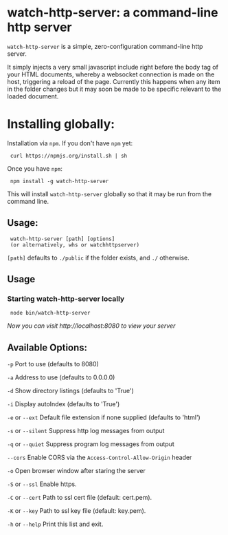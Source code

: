 # watch-http-server: a command-line http server

`watch-http-server` is a simple, zero-configuration command-line http server.

It simply injects a very small javascript include right before the body tag of your HTML documents, whereby
a websocket connection is made on the host, triggering a reload of the page. Currently this happens when
any item in the folder changes but it may soon be made to be specific relevant to the loaded document.

# Installing globally:

Installation via `npm`.  If you don't have `npm` yet:

     curl https://npmjs.org/install.sh | sh

Once you have `npm`:

     npm install -g watch-http-server

This will install `watch-http-server` globally so that it may be run from the command line.

## Usage:

     watch-http-server [path] [options]
     (or alternatively, whs or watchhttpserver)

`[path]` defaults to `./public` if the folder exists, and `./` otherwise.

## Usage

### Starting watch-http-server locally

     node bin/watch-http-server

*Now you can visit http://localhost:8080 to view your server*

## Available Options:

`-p` Port to use (defaults to 8080)

`-a` Address to use (defaults to 0.0.0.0)

`-d` Show directory listings (defaults to 'True')

`-i` Display autoIndex (defaults to 'True')

`-e` or `--ext` Default file extension if none supplied (defaults to 'html')

`-s` or `--silent` Suppress http log messages from output

`-q` or `--quiet` Suppress program log messages from output

`--cors` Enable CORS via the `Access-Control-Allow-Origin` header

`-o` Open browser window after staring the server

`-S` or `--ssl` Enable https.

`-C` or `--cert` Path to ssl cert file (default: cert.pem).

`-K` or `--key` Path to ssl key file (default: key.pem).

`-h` or `--help` Print this list and exit.

